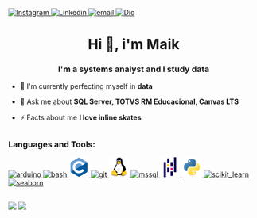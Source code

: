 <div>
<a href="https://www.instagram.com/maiksoueu/">
    <img src="https://img.shields.io/badge/Instagram-E4405F?style=for-the-badge&logo=instagram&logoColor=white" alt="Instagram">
</a>
 <a href="https://www.linkedin.com/in/maikrodriguess/">
    <img src="https://img.shields.io/badge/LinkedIn-0077B5?style=for-the-badge&logo=linkedin&logoColor=white" alt="Linkedin">
</a>         
<a href="maik.rs93@hotmail.com">
    <img src="https://img.shields.io/badge/Microsoft_Outlook-0078D4?style=for-the-badge&logo=microsoft-outlook&logoColor=white" alt="email">
</a> 
 <a href="https://www.dio.me/users/maik_rs93">
    <img src="https://github.com/MaikRodriguess/MaikRodriguess/assets/69226200/1dd5285e-e747-426f-b102-75b2edb9a1ae" alt="Dio">
</a>   
</div>

     


##
<h1 align="center">Hi 👋, i'm Maik</h1>
<h3 align="center">I'm a systems analyst and I study data</h3>

- 🌱 I'm currently perfecting myself in **data**

- 💬 Ask me about **SQL Server, TOTVS RM Educacional, Canvas LTS**

- ⚡ Facts about me **I love inline skates**

##

<h3 align="left">Languages and Tools:</h3>
<p align="left"> <a href="https://www.arduino.cc/" target="_blank" rel="noreferrer"> <img src="https://cdn.worldvectorlogo.com/logos/arduino-1.svg" alt="arduino" width="40" height="40"/> </a> <a href="https://www.gnu.org/software/bash/" target="_blank" rel="noreferrer"> <img src="https://www.vectorlogo.zone/logos/gnu_bash/gnu_bash-icon.svg" alt="bash" width="40" height="40"/> </a> <a href="https://www.cprogramming.com/" target="_blank" rel="noreferrer"> <img src="https://raw.githubusercontent.com/devicons/devicon/master/icons/c/c-original.svg" alt="c" width="40" height="40"/> </a> <a href="https://git-scm.com/" target="_blank" rel="noreferrer"> <img src="https://www.vectorlogo.zone/logos/git-scm/git-scm-icon.svg" alt="git" width="40" height="40"/> </a> <a href="https://www.linux.org/" target="_blank" rel="noreferrer"> <img src="https://raw.githubusercontent.com/devicons/devicon/master/icons/linux/linux-original.svg" alt="linux" width="40" height="40"/> </a> <a href="https://www.microsoft.com/en-us/sql-server" target="_blank" rel="noreferrer"> <img src="https://www.svgrepo.com/show/303229/microsoft-sql-server-logo.svg" alt="mssql" width="40" height="40"/> </a> <a href="https://pandas.pydata.org/" target="_blank" rel="noreferrer"> <img src="https://raw.githubusercontent.com/devicons/devicon/2ae2a900d2f041da66e950e4d48052658d850630/icons/pandas/pandas-original.svg" alt="pandas" width="40" height="40"/> </a> <a href="https://www.python.org" target="_blank" rel="noreferrer"> <img src="https://raw.githubusercontent.com/devicons/devicon/master/icons/python/python-original.svg" alt="python" width="40" height="40"/> </a> <a href="https://scikit-learn.org/" target="_blank" rel="noreferrer"> <img src="https://upload.wikimedia.org/wikipedia/commons/0/05/Scikit_learn_logo_small.svg" alt="scikit_learn" width="40" height="40"/> </a> <a href="https://seaborn.pydata.org/" target="_blank" rel="noreferrer"> <img src="https://seaborn.pydata.org/_images/logo-mark-lightbg.svg" alt="seaborn" width="40" height="40"/> </a> </p>
  
## 

<div>
  <img height="180" src="https://github-readme-stats.vercel.app/api?username=maikrodriguess&show_icons=true&theme=aura">
  <img height="180" src="https://github-readme-stats.vercel.app/api/top-langs/?username=maikrodriguess&hide_progress=false&theme=aura&layout=compact">
</div>

##




<!---
https://github.com/abhisheknaiidu/awesome-github-profile-readme#github-actions-
https://dev.to/envoy_/150-badges-for-github-pnk
https://devicon.dev/
--->

